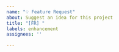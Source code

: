 ```yaml
---
name: "💡 Feature Request"
about: Suggest an idea for this project
title: "[FR] "
labels: enhancement
assignees: ''

---
```


<!-- Please search existing issues to avoid creating duplicates. -->

<!-- Describe the feature you'd like. -->
